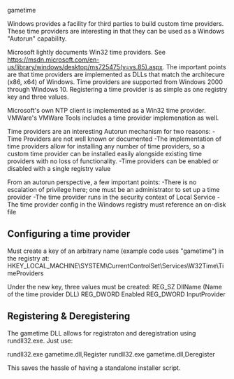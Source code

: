 gametime

Windows provides a facility for third parties to build custom time providers.  These time providers are interesting in that they can be used as a Windows "Autorun" capability.

Microsoft lightly documents Win32 time providers.  See https://msdn.microsoft.com/en-us/library/windows/desktop/ms725475(v=vs.85).aspx.  The important points are that time providers are implemented as DLLs that match the architecure (x86, x64) of Windows.  Time providers are supported from Windows 2000 through Windows 10.  Registering a time provider is as simple as one registry key and three values.

Microsoft's own NTP client is implemented as a Win32 time provider.  VMWare's VMWare Tools includes a time provider implemenation as well.

Time providers are an interesting Autorun mechanism for two reasons:
-Time Providers are not well known or documented
-The implementation of time providers allow for installing any number of time providers, so a custom time provider can be       installed easily alongside existing time providers with no loss of functionality.
-Time providers can be enabled or disabled with a single registry value

From an autorun perspective, a few important points:
-There is no escalation of privilege here; one must be an administrator to set up a time provider
-The time provider runs in the security context of Local Service 
-The time provider config in the Windows registry must reference an on-disk file

Configuring a time provider
---------------------------

Must create a key of an arbitrary name (example code uses "gametime") in the registry at:
    HKEY_LOCAL_MACHINE\SYSTEM\CurrentControlSet\Services\W32Time\TimeProviders
    
Under the new key, three values must be created:
    REG_SZ DllName (Name of the time provider DLL)
    REG_DWORD Enabled
    REG_DWORD InputProvider

Registering & Deregistering 
---------------------------

The gametime DLL allows for registraton and deregistration using rundll32.exe.  Just use:

  rundll32.exe gametime.dll,Register
  rundll32.exe gametime.dll,Deregister
  
This saves the hassle of having a standalone installer script.
